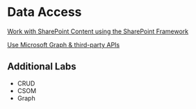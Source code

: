 # Data Access

[Work with SharePoint Content using the SharePoint Framework](https://learn.microsoft.com/en-us/training/modules/sharepoint-spfx-spcontent/)

[Use Microsoft Graph & third-party APIs](https://learn.microsoft.com/en-us/training/modules/sharepoint-spfx-graph-3rd-party-apis/)

## Additional Labs

- CRUD
- CSOM
- Graph